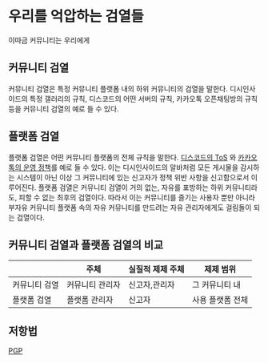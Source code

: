 # 우리를 억압하는 검열들
이따금 커뮤니티는 우리에게 
## 커뮤니티 검열

커뮤니티 검열은 특정 커뮤니티 플랫폼 내의 하위 커뮤니티의 검열을 말한다. 디시인사이드의 특정 갤러리의 규칙, 디스코드의 어떤 서버의 규칙, 카카오톡 오픈채팅방의 규칙 등을 커뮤니티 검열의 예로 들 수 있다.

## 플랫폼 검열

플랫폼 검열은 어떤 커뮤니티 플랫폼의 전체 규칙을 말한다. [디스코드의 ToS](https://discord.com/terms) 와 [카카오톡의 운영 정책](https://talksafety.kakao.com/policy)를 예로 들 수 있다. 이는 디시인사이드의 알바처럼 모든 게시물을 감시하는 시스템이 아닌 이상 그 커뮤니티에 있는 신고자가 정책 위반 사항을 신고함으로서 이루어진다. 플랫폼 검열은 커뮤니티 검열이 거의 없는, 자유를 표방하는 하위 커뮤니티라도, 피할 수 없는 최후의 검열이다. 따라서 이는 커뮤니티를 즐기는 사용자 뿐만 아니라 부자유 커뮤니티 플랫폼 속의 자유 커뮤니티를 만드려는 자유 관리자에게도 걸림돌이 되는 검열이다.

## 커뮤니티 검열과 플랫폼 검열의 비교

|  | 주체 | 실질적 제제 주체 | 제제 범위 |
| --- | --- | --- | --- |
| 커뮤니티 검열 | 커뮤니티 관리자 | 신고자,관리자 | 그 커뮤니티 내 |
| 플랫폼 검열 | 플랫폼 관리자 | 신고자 | 사용 플랫폼 전체 |

## 저항법
[PGP](pgp.md)